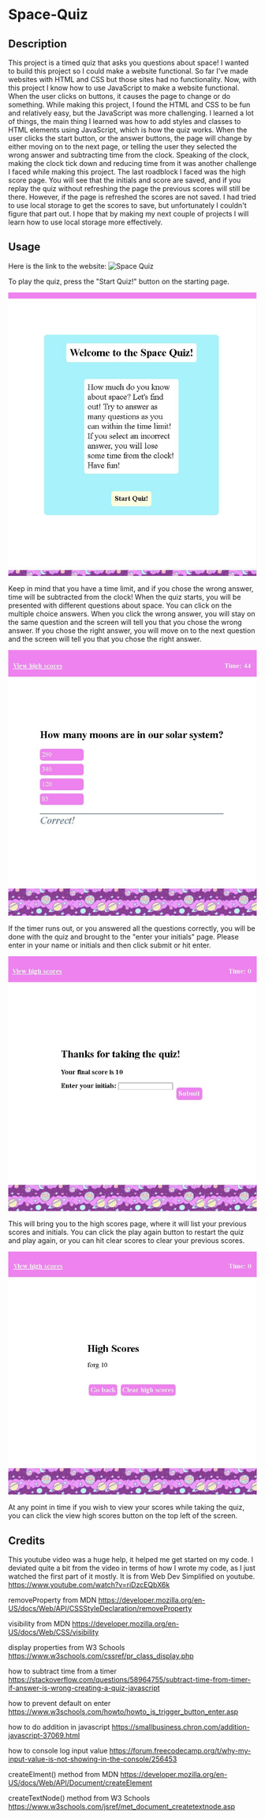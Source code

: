 # Space-Quiz

## Description

This project is a timed quiz that asks you questions about space! I wanted to build this project so I could make a website functional. So far I've made websites with HTML and CSS but those sites had no functionality. Now, with this project I know how to use JavaScript to make a website functional. When the user clicks on buttons, it causes the page to change or do something. While making this project, I found the HTML and CSS to be fun and relatively easy, but the JavaScript was more challenging. I learned a lot of things, the main thing I learned was how to add styles and classes to HTML elements using JavaScript, which is how the quiz works. When the user clicks the start button, or the answer buttons, the page will change by either moving on to the next page, or telling the user they selected the wrong answer and subtracting time from the clock. Speaking of the clock, making the clock tick down and reducing time from it was another challenge I faced while making this project. The last roadblock I faced was the high score page. You will see that the initials and score are saved, and if you replay the quiz without refreshing the page the previous scores will still be there. However, if the page is refreshed the scores are not saved. I had tried to use local storage to get the scores to save, but unfortunately I couldn't figure that part out. I hope that by making my next couple of projects I will learn how to use local storage more effectively.

## Usage

Here is the link to the website:
![Space Quiz](https://breeprimmer.github.io/Space-Quiz/)

To play the quiz, press the "Start Quiz!" button on the starting page.

![start page](./assets/images/Space-quiz-start.JPG)

 Keep in mind that you have a time limit, and if you chose the wrong answer, time will be subtracted from the clock! When the quiz starts, you will be presented with different questions about space. You can click on the multiple choice answers. When you click the wrong answer, you will stay on the same question and the screen will tell you that you chose the wrong answer. If you chose the right answer, you will move on to the next question and the screen will tell you that you chose the right answer.
 
 ![right answer](./assets/images/space-quiz-question.JPG)
 
  If the timer runs out, or you answered all the questions correctly, you will be done with the quiz and brought to the "enter your initials" page. Please enter in your name or initials and then click submit or hit enter. 
  
 ![initials page](./assets/images/space-quiz-initials.JPG)
  
  This will bring you to the high scores page, where it will list your previous scores and initials. You can click the play again button to restart the quiz and play again, or you can hit clear scores to clear your previous scores. 
  
  ![scores page](./assets/images/space-quiz-highscore.JPG)
  
  At any point in time if you wish to view your scores while taking the quiz, you can click the view high scores button on the top left of the screen.

## Credits

This youtube video was a huge help, it helped me get started on my code. I deviated quite a bit from the video in terms of how I wrote my code, as I just watched the first part of it mostly. It is from Web Dev Simplified on youtube.
https://www.youtube.com/watch?v=riDzcEQbX6k

removeProperty from MDN 
https://developer.mozilla.org/en-US/docs/Web/API/CSSStyleDeclaration/removeProperty

visibility from MDN
https://developer.mozilla.org/en-US/docs/Web/CSS/visibility

display properties from W3 Schools
https://www.w3schools.com/cssref/pr_class_display.php

how to subtract time from a timer
https://stackoverflow.com/questions/58964755/subtract-time-from-timer-if-answer-is-wrong-creating-a-quiz-javascript

how to prevent default on enter 
https://www.w3schools.com/howto/howto_js_trigger_button_enter.asp

how to do addition in javascript
https://smallbusiness.chron.com/addition-javascript-37069.html

how to console log input value
https://forum.freecodecamp.org/t/why-my-input-value-is-not-showing-in-the-console/256453

createElment() method from MDN
https://developer.mozilla.org/en-US/docs/Web/API/Document/createElement

createTextNode() method from W3 Schools
https://www.w3schools.com/jsref/met_document_createtextnode.asp